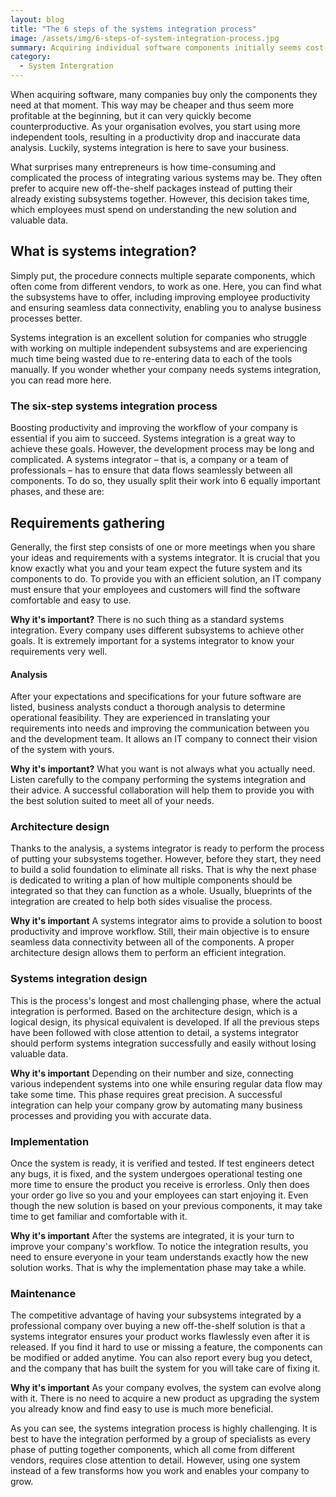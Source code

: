 ```yaml
---
layout: blog
title: "The 6 steps of the systems integration process"
image: /assets/img/6-steps-of-system-integration-process.jpg
summary: Acquiring individual software components initially seems cost-effective but can lead to inefficiency and data inaccuracy as a business evolves. Systems integration, though complex and time-consuming, offers a cohesive solution, enhancing productivity and data analysis by seamlessly connecting various subsystems.
category:
  - System Intergration
---
```


When acquiring software, many companies buy only the components they need at that moment. This way may be cheaper and thus seem more profitable at the beginning, but it can very quickly become counterproductive. As your organisation evolves, you start using more independent tools, resulting in a productivity drop and inaccurate data analysis. Luckily, systems integration is here to save your business.

What surprises many entrepreneurs is how time-consuming and complicated the process of integrating various systems may be. They often prefer to acquire new off-the-shelf packages instead of putting their already existing subsystems together. However, this decision takes time, which employees must spend on understanding the new solution and valuable data.

## What is systems integration?
Simply put, the procedure connects multiple separate components, which often come from different vendors, to work as one. Here, you can find what the subsystems have to offer, including improving employee productivity and ensuring seamless data connectivity, enabling you to analyse business processes better.

Systems integration is an excellent solution for companies who struggle with working on multiple independent subsystems and are experiencing much time being wasted due to re-entering data to each of the tools manually. If you wonder whether your company needs systems integration, you can read more here.

### The six-step systems integration process
Boosting productivity and improving the workflow of your company is essential if you aim to succeed. Systems integration is a great way to achieve these goals. However, the development process may be long and complicated. A systems integrator – that is, a company or a team of professionals – has to ensure that data flows seamlessly between all components. To do so, they usually split their work into 6 equally important phases, and these are:

## Requirements gathering
Generally, the first step consists of one or more meetings when you share your ideas and requirements with a systems integrator. It is crucial that you know exactly what you and your team expect the future system and its components to do. To provide you with an efficient solution, an IT company must ensure that your employees and customers will find the software comfortable and easy to use.

**Why it's important?**
There is no such thing as a standard systems integration. Every company uses different subsystems to achieve other goals. It is extremely important for a systems integrator to know your requirements very well.

#### Analysis
After your expectations and specifications for your future software are listed, business analysts conduct a thorough analysis to determine operational feasibility. They are experienced in translating your requirements into needs and improving the communication between you and the development team. It allows an IT company to connect their vision of the system with yours.

**Why it's important?**
What you want is not always what you actually need. Listen carefully to the company performing the systems integration and their advice. A successful collaboration will help them to provide you with the best solution suited to meet all of your needs.

### Architecture design
Thanks to the analysis, a systems integrator is ready to perform the process of putting your subsystems together. However, before they start, they need to build a solid foundation to eliminate all risks. That is why the next phase is dedicated to writing a plan of how multiple components should be integrated so that they can function as a whole. Usually, blueprints of the integration are created to help both sides visualise the process.

**Why it's important**
A systems integrator aims to provide a solution to boost productivity and improve workflow. Still, their main objective is to ensure seamless data connectivity between all of the components. A proper architecture design allows them to perform an efficient integration.

### Systems integration design
This is the process's longest and most challenging phase, where the actual integration is performed. Based on the architecture design, which is a logical design, its physical equivalent is developed. If all the previous steps have been followed with close attention to detail, a systems integrator should perform systems integration successfully and easily without losing valuable data.

**Why it's important**
Depending on their number and size, connecting various independent systems into one while ensuring regular data flow may take some time. This phase requires great precision. A successful integration can help your company grow by automating many business processes and providing you with accurate data.

### Implementation
Once the system is ready, it is verified and tested. If test engineers detect any bugs, it is fixed, and the system undergoes operational testing one more time to ensure the product you receive is errorless. Only then does your order go live so you and your employees can start enjoying it. Even though the new solution is based on your previous components, it may take time to get familiar and comfortable with it.

**Why it's important**
After the systems are integrated, it is your turn to improve your company's workflow. To notice the integration results, you need to ensure everyone in your team understands exactly how the new solution works. That is why the implementation phase may take a while.

### Maintenance
The competitive advantage of having your subsystems integrated by a professional company over buying a new off-the-shelf solution is that a systems integrator ensures your product works flawlessly even after it is released. If you find it hard to use or missing a feature, the components can be modified or added anytime. You can also report every bug you detect, and the company that has built the system for you will take care of fixing it.

**Why it's important**
As your company evolves, the system can evolve along with it. There is no need to acquire a new product as upgrading the system you already know and find easy to use is much more beneficial.

As you can see, the systems integration process is highly challenging. It is best to have the integration performed by a group of specialists as every phase of putting together components, which all come from different vendors, requires close attention to detail. However, using one system instead of a few transforms how you work and enables your company to grow.
